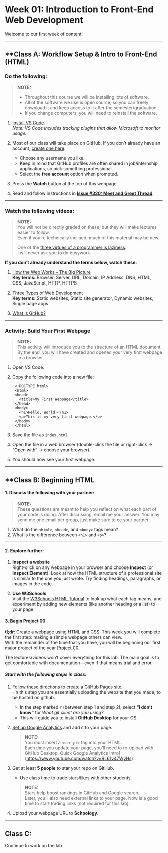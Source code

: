 # Week 01: Introduction to Front-End Web Development

Welcome to our first week of content! 

---

## **Class A: Workflow Setup & Intro to Front-End (HTML)

### Do the following:

> **NOTE:**  
> - Throughout this course we will be installing lots of software.  
> - All of the software we use is open source, so you can freely download it and keep access to it after the semester/graduation.  
> - If you change computers, you will need to reinstall the software.  

1. [Install VS Code](https://code.visualstudio.com/Download).  
   *Note: VS Code includes tracking plugins that allow Microsoft to monitor usage.*  

2. Most of our class will take place on GitHub. If you don’t already have an account, [create one here](https://github.com/join).  
   - Choose any username you like.  
   - Keep in mind that GitHub profiles are often shared in job/internship applications, so pick something professional.  
   - Select the **free account** option when prompted.  

3. Press the **Watch** button at the top of this webpage.  

4. Read and follow instructions in **[Issue #320: Meet and Greet Thread](https://github.com/teacher-aj/HeschelCS/issues/1)**.  

---

### Watch the following videos:

> **NOTE:**  
> You will not be directly graded on these, but they will make lectures easier to follow.  
> Even if you’re technically inclined, much of this material may be new.  
> 
> One of the [three virtues of a programmer is laziness](https://thethreevirtues.com/).  
> I will never ask you to do busywork.  

**If you don’t already understand the terms below, watch these:**  

1. [How the Web Works – The Big Picture](https://www.youtube.com/watch?v=hJHvdBlSxug)  
   **Key terms:** Browser, Server, URL, Domain, IP Address, DNS, HTML, CSS, JavaScript, HTTP, HTTPS  

2. [Three Types of Web Development](https://www.youtube.com/watch?v=Kg0Q_YaQ3Gk)  
   **Key terms:** Static websites, Static site generator, Dynamic websites, Single page apps  

3. [What is GitHub?](https://www.youtube.com/watch?v=pBy1zgt0XPc)

---

### Activity: Build Your First Webpage

> **NOTE:**  
> This activity will introduce you to the structure of an HTML document.  
> By the end, you will have created and opened your very first webpage in a browser.  

1. Open VS Code.  

2. Copy the following code into a new file:  

        <!DOCTYPE html>
        <html>
        <head>
          <title>My First Webpage</title>
        </head>
        <body>
          <h1>Hello, World!</h1>
          <p>This is my very first webpage.</p>
        </body>
        </html>

3. Save the file as `index.html`.  

4. Open the file in a web browser (double-click the file or right-click → “Open with” → choose your browser).  

5. You should now see your first webpage.  

---

## **Class B: Beginning HTML

#### 1. Discuss the following with your partner:

> **NOTE:**  
> These questions are meant to help you reflect on what each part of your code is doing. After discussing, email me your answer. You may send me one email per group, just make sure to cc your partner.

1. What do the `<html>`, `<head>`, and `<body>` tags mean?  
2. What is the difference between `<h1>` and `<p>`?  

---

#### 2. Explore further:

1. **Inspect a website**  
   Right-click on any webpage in your browser and choose **Inspect** (or **Inspect Element**). Look at how the HTML structure of a professional site is similar to the one you just wrote. Try finding headings, paragraphs, or images in the code.  

2. **Use W3Schools**  
   Visit the [W3Schools HTML Tutorial](https://www.w3schools.com/html/) to look up what each tag means, and experiment by adding new elements (like another heading or a list) to your page.   

#### 3. Begin Project 00

**tl;dr**: Create a webpage using HTML and CSS. This week you will complete the first step: making a simple webpage others can view.  
With the remainder of the time that you have, you will be beginning our first major project of the year [Project 00](/project_00_basic_webpage/).

The lectures/videos won’t cover everything for this lab. The main goal is to get comfortable with documentation—even if that means trial and error.  

##### Start with the following steps in class:

1. [Follow these directions](https://pages.github.com/) to create a GitHub Pages site.  
   -In this step you are essentially uploading the website that you made, to be hosted on github.
   - In the step marked `?` (between step 1 and step 2), select **“I don’t know”** for *What git client are you using?*.  
   - This will guide you to install **GitHub Desktop** for your OS.  

2. [Set up Google Analytics](https://support.google.com/analytics/answer/1008015?hl=en) and add it to your page.  
   > **NOTE:**  
   > You must insert a `<script>` tag into your HTML.  
   > Each time you update your page, you’ll need to re-upload with GitHub Desktop.
   > Quick Google Analytics Intro](https://www.youtube.com/watch?v=RL61v47WyHs)

3. Get at least **5 people** to star your repo on GitHub.  
   - Use class time to trade stars/likes with other students.  
   > **NOTE:**  
   > Stars help boost rankings in GitHub and Google search.  
   > Later, you’ll also need external links to your page. Now is a good time to start trading links (not required for this lab).  

4. Upload your webpage URL to **Schoology**.

---

## Class C:  
Continue to work on the lab






